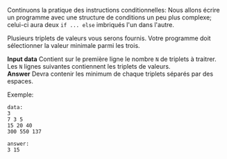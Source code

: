 Continuons la pratique des instructions conditionnelles: Nous allons écrire un programme avec une structure de conditions
un peu plus complexe; celui-ci aura deux `if ... else` imbriqués l'un dans l'autre.

Plusieurs triplets de valeurs vous serons fournis. Votre programme doit sélectionner la valeur minimale parmi les trois.

**Input data** Contient sur le première ligne le nombre `N` de triplets à traitrer.  
Les `N` lignes suivantes contiennent les triplets de valeurs.  
**Answer** Devra contenir les minimum de chaque triplets séparés par des espaces.

Exemple:

    data:
    3
    7 3 5
    15 20 40
    300 550 137
    
    answer:
    3 15 
